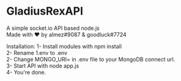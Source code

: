 # GladiusRexAPI

A simple socket.io API based node.js<br>
Made with ♥ by almez#9087 & goodluck#7724

Installation:
1- Install modules with npm install<br>
2- Rename 1.env to .env<br>
2- Change MONGO_URI=<url> in .env file to your MongoDB connect url.<br>
3- Start API with node app.js<br>
4- You're done.<br>
